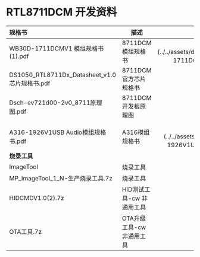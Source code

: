 # RTL8711DCM 开发资料

| **规格书**                                  | 描述               |                                                                             |
|:-----------------------------------------|------------------|----------------------------------------------------------------------------:|
| WB30D-1711DCMV1 模组规格书(1).pdf             | 8711DCM模组规格书     |             [点击下载](../../assets/download/A316/WB30D-1711DCMV1 模组规格书(1).pdf) |
| DS1050_RTL8711Dx_Datasheet_v1.0芯片规格书.pdf | 8711DCM官方芯片规格书   | [点击下载](../../assets/download/A316/DS1050_RTL8711Dx_Datasheet_v1.0芯片规格书.pdf) |
| Dsch-ev721d00-2v0_8711原理图.pdf            | 8711DCM开发板原理图    |             [点击下载](../../assets/download/A316/sch-ev721d00-2v0_8711原理图.pdf) |
|                                          |                  |                                                                             |
| A316-1926V1USB Audio模组规格书.pdf            | A316模组规格书        |            [点击下载](../../assets/download/A316/A316-1926V1USB Audio模组规格书.pdf) |
| **烧录工具**                                 |                  |                                                                             |
| ImageTool                                | 烧录工具             |                            [下载链接](../../assets/download/A316/ImageTool.zip) |
| MP_ImageTool_1_N-生产烧录工具.7z               | 烧录工具             |  [下载链接](../../assets/download/a316-8711-5.1make/MP_ImageTool_1_N-生产烧录工具.7z) |
| HIDCMDV1.0(2).7z                         | HID测试工具-cw 非通用工具 |                      [下载链接](../../assets/download/8711dcm/HIDCMDV1.0(2).7z) |
|    OTA工具.7z                                      | OTA升级工具-cw 非通用工具 |                                      [点击下载](../../assets/download/8711dcm/OTA工具.7z) |